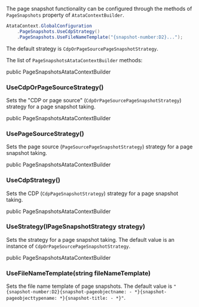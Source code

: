 The page snapshot functionality can be configured through the methods of `PageSnapshots` property of `AtataContextBuilder`.

```cs
AtataContext.GlobalConfiguration
    .PageSnapshots.UseCdpStrategy()
    .PageSnapshots.UseFileNameTemplate("{snapshot-number:D2}...");
```

The default strategy is `CdpOrPageSourcePageSnapshotStrategy`.

The list of `PageSnapshotsAtataContextBuilder` methods:

<div class="member">
    <span class="head"><span class="keyword">public</span> <span class="type">PageSnapshotsAtataContextBuilder</span></span>
    <h3><span class="body">UseCdpOrPageSourceStrategy()</span></h3>
</div>

Sets the "CDP or page source" (`CdpOrPageSourcePageSnapshotStrategy`) strategy for a page snapshot taking.

<div class="member">
    <span class="head"><span class="keyword">public</span> <span class="type">PageSnapshotsAtataContextBuilder</span></span>
    <h3><span class="body">UsePageSourceStrategy()</span></h3>
</div>

Sets the page source (`PageSourcePageSnapshotStrategy`) strategy for a page snapshot taking.

<div class="member">
    <span class="head"><span class="keyword">public</span> <span class="type">PageSnapshotsAtataContextBuilder</span></span>
    <h3><span class="body">UseCdpStrategy()</span></h3>
</div>

Sets the CDP (`CdpPageSnapshotStrategy`) strategy for a page snapshot taking.

<div class="member">
    <span class="head"><span class="keyword">public</span> <span class="type">PageSnapshotsAtataContextBuilder</span></span>
    <h3><span class="body">UseStrategy(<span class="type">IPageSnapshotStrategy</span> strategy)</span></h3>
</div>

Sets the strategy for a page snapshot taking.
The default value is an instance of `CdpOrPageSourcePageSnapshotStrategy`.

<div class="member">
    <span class="head"><span class="keyword">public</span> <span class="type">PageSnapshotsAtataContextBuilder</span></span>
    <h3><span class="body">UseFileNameTemplate(<span class="keyword">string</span> fileNameTemplate)</span></h3>
</div>

Sets the file name template of page snapshots.
The default value is `"{snapshot-number:D2}{snapshot-pageobjectname: - *}{snapshot-pageobjecttypename: *}{snapshot-title: - *}"`.